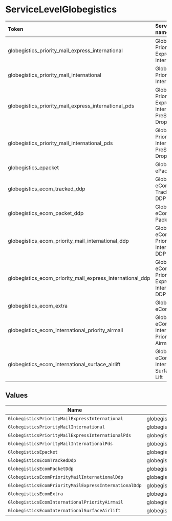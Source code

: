 # ServiceLevelGlobegistics

|Token | Service name|
|:---|:---|
| globegistics_priority_mail_express_international | Globegistics Priority Mail Express International|
| globegistics_priority_mail_international | Globegistics Priority Mail International|
| globegistics_priority_mail_express_international_pds | Globegistics Priority Mail Express International PreSort Drop Ship|
| globegistics_priority_mail_international_pds | Globegistics Priority Mail International PreSort Drop Ship|
| globegistics_epacket | Globegistics ePacket|
| globegistics_ecom_tracked_ddp | Globegistics eCom Tracked DDP|
| globegistics_ecom_packet_ddp | Globegistics eCom Packet DDP|
| globegistics_ecom_priority_mail_international_ddp | Globegistics eCom Priority Mail International DDP|
| globegistics_ecom_priority_mail_express_international_ddp | Globegistics eCom Priority Mail Express International DDP|
| globegistics_ecom_extra | Globegistics eCom Extra|
| globegistics_ecom_international_priority_airmail | Globegistics eCom International Priority Airmail|
| globegistics_ecom_international_surface_airlift | Globegistics eCom International Surface Air Lift|



## Values

| Name                                                      | Value                                                     |
| --------------------------------------------------------- | --------------------------------------------------------- |
| `GlobegisticsPriorityMailExpressInternational`            | globegistics_priority_mail_express_international          |
| `GlobegisticsPriorityMailInternational`                   | globegistics_priority_mail_international                  |
| `GlobegisticsPriorityMailExpressInternationalPds`         | globegistics_priority_mail_express_international_pds      |
| `GlobegisticsPriorityMailInternationalPds`                | globegistics_priority_mail_international_pds              |
| `GlobegisticsEpacket`                                     | globegistics_epacket                                      |
| `GlobegisticsEcomTrackedDdp`                              | globegistics_ecom_tracked_ddp                             |
| `GlobegisticsEcomPacketDdp`                               | globegistics_ecom_packet_ddp                              |
| `GlobegisticsEcomPriorityMailInternationalDdp`            | globegistics_ecom_priority_mail_international_ddp         |
| `GlobegisticsEcomPriorityMailExpressInternationalDdp`     | globegistics_ecom_priority_mail_express_international_ddp |
| `GlobegisticsEcomExtra`                                   | globegistics_ecom_extra                                   |
| `GlobegisticsEcomInternationalPriorityAirmail`            | globegistics_ecom_international_priority_airmail          |
| `GlobegisticsEcomInternationalSurfaceAirlift`             | globegistics_ecom_international_surface_airlift           |